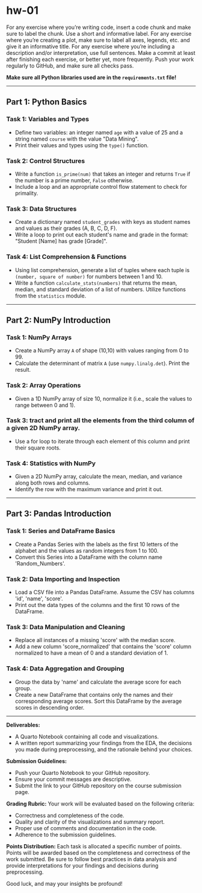 # hw-01

For any exercise where you’re writing code, insert a code chunk and make
sure to label the chunk. Use a short and informative label. For any
exercise where you’re creating a plot, make sure to label all axes,
legends, etc. and give it an informative title. For any exercise where
you’re including a description and/or interpretation, use full
sentences. Make a commit at least after finishing each exercise, or
better yet, more frequently. Push your work regularly to GitHub, and make sure 
all checks pass.

**Make sure all Python libraries used are in the `requirements.txt` file!**

---

## Part 1: Python Basics

### Task 1: Variables and Types
- Define two variables: an integer named `age` with a value of 25 and a string named `course` with the value "Data Mining".
- Print their values and types using the `type()` function.

### Task 2: Control Structures
- Write a function `is_prime(num)` that takes an integer and returns `True` if the number is a prime number, `False` otherwise.
- Include a loop and an appropriate control flow statement to check for primality.

### Task 3: Data Structures
- Create a dictionary named `student_grades` with keys as student names and values as their grades (A, B, C, D, F).
- Write a loop to print out each student's name and grade in the format: "Student [Name] has grade [Grade]".

### Task 4: List Comprehension & Functions
- Using list comprehension, generate a list of tuples where each tuple is `(number, square of number)` for numbers between 1 and 10.
- Write a function `calculate_stats(numbers)` that returns the mean, median, and standard deviation of a list of numbers. Utilize functions from the `statistics` module.

---

## Part 2: NumPy Introduction

### Task 1: NumPy Arrays
- Create a NumPy array `A` of shape (10,10) with values ranging from 0 to 99.
- Calculate the determinant of matrix `A` (use `numpy.linalg.det`). Print the result.

### Task 2: Array Operations
- Given a 1D NumPy array of size 10, normalize it (i.e., scale the values to range between 0 and 1).

### Task 3: tract and print all the elements from the third column of a given 2D NumPy array.
- Use a for loop to iterate through each element of this column and print their square roots.

### Task 4: Statistics with NumPy
- Given a 2D NumPy array, calculate the mean, median, and variance along both rows and columns.
- Identify the row with the maximum variance and print it out.

---

## Part 3: Pandas Introduction

### Task 1: Series and DataFrame Basics
- Create a Pandas Series with the labels as the first 10 letters of the alphabet and the values as random integers from 1 to 100.
- Convert this Series into a DataFrame with the column name 'Random_Numbers'.

### Task 2: Data Importing and Inspection
- Load a CSV file into a Pandas DataFrame. Assume the CSV has columns 'id', 'name', 'score'.
- Print out the data types of the columns and the first 10 rows of the DataFrame.

### Task 3: Data Manipulation and Cleaning
- Replace all instances of a missing 'score' with the median score.
- Add a new column 'score_normalized' that contains the 'score' column normalized to have a mean of 0 and a standard deviation of 1.

### Task 4: Data Aggregation and Grouping
- Group the data by 'name' and calculate the average score for each group.
- Create a new DataFrame that contains only the names and their corresponding average scores. Sort this DataFrame by the average scores in descending order.

---

**Deliverables:**
- A Quarto Notebook containing all code and visualizations.
- A written report summarizing your findings from the EDA, the decisions you made during preprocessing, and the rationale behind your choices.

**Submission Guidelines:**
- Push your Quarto Notebook to your GitHub repository.
- Ensure your commit messages are descriptive.
- Submit the link to your GitHub repository on the course submission page.

**Grading Rubric:**
Your work will be evaluated based on the following criteria:
- Correctness and completeness of the code.
- Quality and clarity of the visualizations and summary report.
- Proper use of comments and documentation in the code.
- Adherence to the submission guidelines.

**Points Distribution:**
Each task is allocated a specific number of points. Points will be awarded based on the completeness and correctness of the work submitted. Be sure to follow best practices in data analysis and provide interpretations for your findings and decisions during preprocessing.

Good luck, and may your insights be profound!
